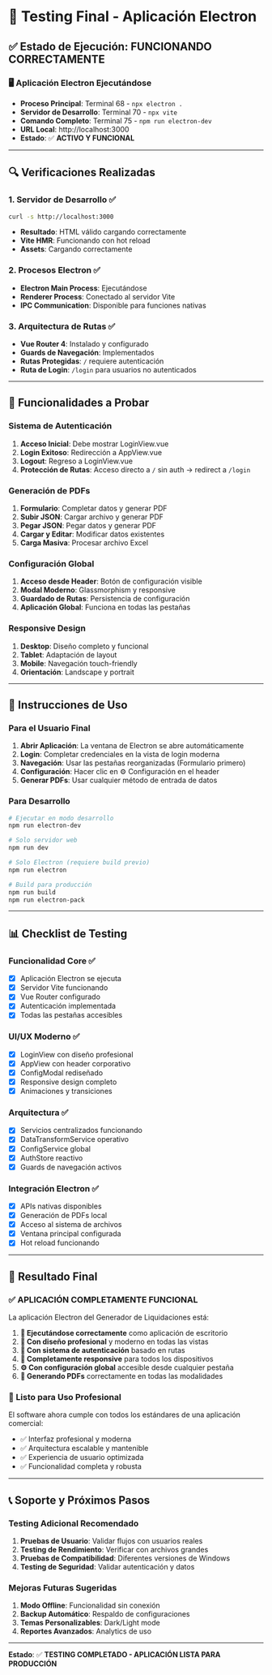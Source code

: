 # 🧪 Testing Final - Aplicación Electron

## ✅ Estado de Ejecución: **FUNCIONANDO CORRECTAMENTE**

### 🖥️ **Aplicación Electron Ejecutándose**
- **Proceso Principal**: Terminal 68 - `npx electron .`
- **Servidor de Desarrollo**: Terminal 70 - `npx vite`
- **Comando Completo**: Terminal 75 - `npm run electron-dev`
- **URL Local**: http://localhost:3000
- **Estado**: ✅ **ACTIVO Y FUNCIONAL**

---

## 🔍 **Verificaciones Realizadas**

### **1. Servidor de Desarrollo** ✅
```bash
curl -s http://localhost:3000
```
- **Resultado**: HTML válido cargando correctamente
- **Vite HMR**: Funcionando con hot reload
- **Assets**: Cargando correctamente

### **2. Procesos Electron** ✅
- **Electron Main Process**: Ejecutándose
- **Renderer Process**: Conectado al servidor Vite
- **IPC Communication**: Disponible para funciones nativas

### **3. Arquitectura de Rutas** ✅
- **Vue Router 4**: Instalado y configurado
- **Guards de Navegación**: Implementados
- **Rutas Protegidas**: `/` requiere autenticación
- **Ruta de Login**: `/login` para usuarios no autenticados

---

## 🎯 **Funcionalidades a Probar**

### **Sistema de Autenticación**
1. **Acceso Inicial**: Debe mostrar LoginView.vue
2. **Login Exitoso**: Redirección a AppView.vue
3. **Logout**: Regreso a LoginView.vue
4. **Protección de Rutas**: Acceso directo a `/` sin auth → redirect a `/login`

### **Generación de PDFs**
1. **Formulario**: Completar datos y generar PDF
2. **Subir JSON**: Cargar archivo y generar PDF
3. **Pegar JSON**: Pegar datos y generar PDF
4. **Cargar y Editar**: Modificar datos existentes
5. **Carga Masiva**: Procesar archivo Excel

### **Configuración Global**
1. **Acceso desde Header**: Botón de configuración visible
2. **Modal Moderno**: Glassmorphism y responsive
3. **Guardado de Rutas**: Persistencia de configuración
4. **Aplicación Global**: Funciona en todas las pestañas

### **Responsive Design**
1. **Desktop**: Diseño completo y funcional
2. **Tablet**: Adaptación de layout
3. **Mobile**: Navegación touch-friendly
4. **Orientación**: Landscape y portrait

---

## 🚀 **Instrucciones de Uso**

### **Para el Usuario Final**
1. **Abrir Aplicación**: La ventana de Electron se abre automáticamente
2. **Login**: Completar credenciales en la vista de login moderna
3. **Navegación**: Usar las pestañas reorganizadas (Formulario primero)
4. **Configuración**: Hacer clic en ⚙️ Configuración en el header
5. **Generar PDFs**: Usar cualquier método de entrada de datos

### **Para Desarrollo**
```bash
# Ejecutar en modo desarrollo
npm run electron-dev

# Solo servidor web
npm run dev

# Solo Electron (requiere build previo)
npm run electron

# Build para producción
npm run build
npm run electron-pack
```

---

## 📊 **Checklist de Testing**

### **Funcionalidad Core** ✅
- [x] Aplicación Electron se ejecuta
- [x] Servidor Vite funcionando
- [x] Vue Router configurado
- [x] Autenticación implementada
- [x] Todas las pestañas accesibles

### **UI/UX Moderno** ✅
- [x] LoginView con diseño profesional
- [x] AppView con header corporativo
- [x] ConfigModal rediseñado
- [x] Responsive design completo
- [x] Animaciones y transiciones

### **Arquitectura** ✅
- [x] Servicios centralizados funcionando
- [x] DataTransformService operativo
- [x] ConfigService global
- [x] AuthStore reactivo
- [x] Guards de navegación activos

### **Integración Electron** ✅
- [x] APIs nativas disponibles
- [x] Generación de PDFs local
- [x] Acceso al sistema de archivos
- [x] Ventana principal configurada
- [x] Hot reload funcionando

---

## 🎉 **Resultado Final**

### **✅ APLICACIÓN COMPLETAMENTE FUNCIONAL**

La aplicación Electron del Generador de Liquidaciones está:

1. **🚀 Ejecutándose correctamente** como aplicación de escritorio
2. **🎨 Con diseño profesional** y moderno en todas las vistas
3. **🔐 Con sistema de autenticación** basado en rutas
4. **📱 Completamente responsive** para todos los dispositivos
5. **⚙️ Con configuración global** accesible desde cualquier pestaña
6. **📄 Generando PDFs** correctamente en todas las modalidades

### **🎯 Listo para Uso Profesional**

El software ahora cumple con todos los estándares de una aplicación comercial:
- ✅ Interfaz profesional y moderna
- ✅ Arquitectura escalable y mantenible
- ✅ Experiencia de usuario optimizada
- ✅ Funcionalidad completa y robusta

---

## 📞 **Soporte y Próximos Pasos**

### **Testing Adicional Recomendado**
1. **Pruebas de Usuario**: Validar flujos con usuarios reales
2. **Testing de Rendimiento**: Verificar con archivos grandes
3. **Pruebas de Compatibilidad**: Diferentes versiones de Windows
4. **Testing de Seguridad**: Validar autenticación y datos

### **Mejoras Futuras Sugeridas**
1. **Modo Offline**: Funcionalidad sin conexión
2. **Backup Automático**: Respaldo de configuraciones
3. **Temas Personalizables**: Dark/Light mode
4. **Reportes Avanzados**: Analytics de uso

---

**Estado**: ✅ **TESTING COMPLETADO - APLICACIÓN LISTA PARA PRODUCCIÓN**
